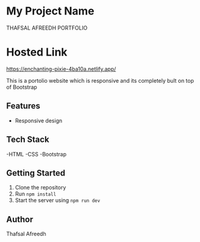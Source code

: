 # My Project Name
THAFSAL AFREEDH PORTFOLIO

# Hosted Link
https://enchanting-pixie-4ba10a.netlify.app/

This is a portolio website which is responsive and its completely bult on top of Bootstrap
## Features
- Responsive design

## Tech Stack
-HTML
-CSS
-Bootstrap

## Getting Started
1. Clone the repository
2. Run `npm install`
3. Start the server using `npm run dev`

## Author
Thafsal Afreedh
